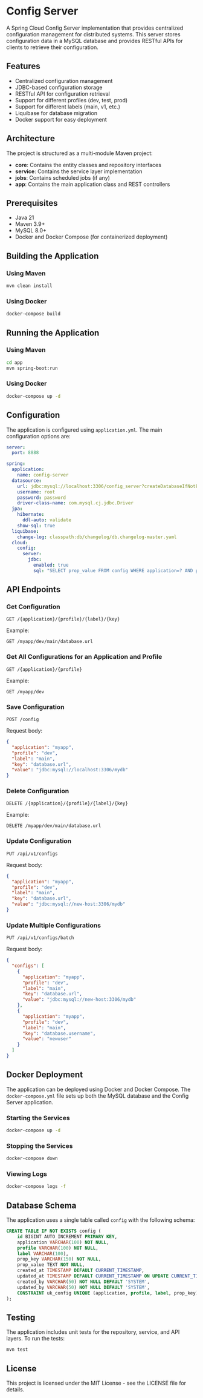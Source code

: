 # Config Server

A Spring Cloud Config Server implementation that provides centralized configuration management for distributed systems. This server stores configuration data in a MySQL database and provides RESTful APIs for clients to retrieve their configuration.

## Features

- Centralized configuration management
- JDBC-based configuration storage
- RESTful API for configuration retrieval
- Support for different profiles (dev, test, prod)
- Support for different labels (main, v1, etc.)
- Liquibase for database migration
- Docker support for easy deployment

## Architecture

The project is structured as a multi-module Maven project:

- **core**: Contains the entity classes and repository interfaces
- **service**: Contains the service layer implementation
- **jobs**: Contains scheduled jobs (if any)
- **app**: Contains the main application class and REST controllers

## Prerequisites

- Java 21
- Maven 3.9+
- MySQL 8.0+
- Docker and Docker Compose (for containerized deployment)

## Building the Application

### Using Maven

```bash
mvn clean install
```

### Using Docker

```bash
docker-compose build
```

## Running the Application

### Using Maven

```bash
cd app
mvn spring-boot:run
```

### Using Docker

```bash
docker-compose up -d
```

## Configuration

The application is configured using `application.yml`. The main configuration options are:

```yaml
server:
  port: 8888

spring:
  application:
    name: config-server
  datasource:
    url: jdbc:mysql://localhost:3306/config_server?createDatabaseIfNotExist=true
    username: root
    password: password
    driver-class-name: com.mysql.cj.jdbc.Driver
  jpa:
    hibernate:
      ddl-auto: validate
    show-sql: true
  liquibase:
    change-log: classpath:db/changelog/db.changelog-master.yaml
  cloud:
    config:
      server:
        jdbc:
          enabled: true
          sql: "SELECT prop_value FROM config WHERE application=? AND profile=? AND label=? AND prop_key=?"
```

## API Endpoints

### Get Configuration

```
GET /{application}/{profile}/{label}/{key}
```

Example:
```
GET /myapp/dev/main/database.url
```

### Get All Configurations for an Application and Profile

```
GET /{application}/{profile}
```

Example:
```
GET /myapp/dev
```

### Save Configuration

```
POST /config
```

Request body:
```json
{
  "application": "myapp",
  "profile": "dev",
  "label": "main",
  "key": "database.url",
  "value": "jdbc:mysql://localhost:3306/mydb"
}
```

### Delete Configuration

```
DELETE /{application}/{profile}/{label}/{key}
```

Example:
```
DELETE /myapp/dev/main/database.url
```

### Update Configuration

```
PUT /api/v1/configs
```

Request body:
```json
{
  "application": "myapp",
  "profile": "dev",
  "label": "main",
  "key": "database.url",
  "value": "jdbc:mysql://new-host:3306/mydb"
}
```

### Update Multiple Configurations

```
PUT /api/v1/configs/batch
```

Request body:
```json
{
  "configs": [
    {
      "application": "myapp",
      "profile": "dev",
      "label": "main",
      "key": "database.url",
      "value": "jdbc:mysql://new-host:3306/mydb"
    },
    {
      "application": "myapp",
      "profile": "dev",
      "label": "main",
      "key": "database.username",
      "value": "newuser"
    }
  ]
}
```

## Docker Deployment

The application can be deployed using Docker and Docker Compose. The `docker-compose.yml` file sets up both the MySQL database and the Config Server application.

### Starting the Services

```bash
docker-compose up -d
```

### Stopping the Services

```bash
docker-compose down
```

### Viewing Logs

```bash
docker-compose logs -f
```

## Database Schema

The application uses a single table called `config` with the following schema:

```sql
CREATE TABLE IF NOT EXISTS config (
    id BIGINT AUTO_INCREMENT PRIMARY KEY,
    application VARCHAR(100) NOT NULL,
    profile VARCHAR(100) NOT NULL,
    label VARCHAR(100),
    prop_key VARCHAR(150) NOT NULL,
    prop_value TEXT NOT NULL,
    created_at TIMESTAMP DEFAULT CURRENT_TIMESTAMP,
    updated_at TIMESTAMP DEFAULT CURRENT_TIMESTAMP ON UPDATE CURRENT_TIMESTAMP,
    created_by VARCHAR(50) NOT NULL DEFAULT 'SYSTEM',
    updated_by VARCHAR(50) NOT NULL DEFAULT 'SYSTEM',
    CONSTRAINT uk_config UNIQUE (application, profile, label, prop_key)
);
```

## Testing

The application includes unit tests for the repository, service, and API layers. To run the tests:

```bash
mvn test
```

## License

This project is licensed under the MIT License - see the LICENSE file for details. 